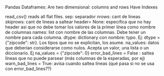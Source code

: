 Pandas
Dataframes: 
    Are two dimensional: columns and rows
    Have Indexes

read_csv() reads all flat files.
    sep: separador
    nrows: cant de lineas
    skiprows: cant de lineas a saltear
    header= None: especifica que no hay header asi que no debe tomar los valores de la primer línea como nombre de columnas
    names: list con nombre de las columnas. Debe tener un nombre para cada columna.
    dtype: dictionary con nombre: typo. Ej: dtype = {"zipcode": str}. Los tipos que no se explicitan, los asume. 
    na_values: datos que deberían considerarse como nulos. Acepta un valor, una lista o un diccionario. Ej na_values = {"zipcode": 0}
    error_bad_lines = False : saltea líneas que no puede parsear (más columnas de la esperadas, por ej)
    warn_bad_lines = True: avisa cuando saltea líneas (qué pasa si no se usa con error_bad_lines??)
